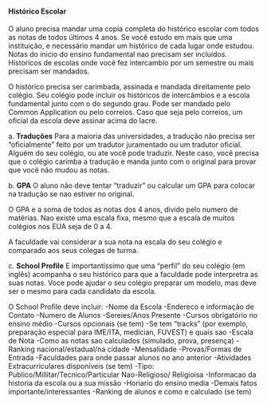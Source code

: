 #### Histórico Escolar

O aluno precisa mandar uma copia completa do histórico escolar com todos as notas de todos últimos 4 anos.  Se você estudo em mais que uma instituição, e necessário mandar um histórico de cada lugar onde estudou.  Notas do inicio do ensino fundamental nao precisam ser incluídos.  Historicos de escolas onde você fez intercambio por um semestre ou mais precisam ser mandados.
 
O histórico precisa ser carimbada, assinada e mandada direitamente pelo colégio.  Seu colégio pode incluir os históricos de intercâmbios e a escola fundamental junto com o do segundo grau.  Pode ser mandado pelo Common Application ou pelo correios. Caso que seja pelo correios, um oficial da escola deve assinar acima do lacre.
 
a.  **Traduções**
Para a maioria das universidades, a tradução não precisa ser “oficialmente” feito por um tradutor juramentado ou um tradutor oficial. Alguém do seu colégio, ou ate você pode traduzir. Neste caso, você precisa que o colégio carimba a tradução e manda junto com o original para provar que você não mudou as notas.
 
b. **GPA**
O aluno não deve tentar “traduzir” ou calcular um GPA para colocar na tradução se nao estiver no original.
 
O GPA e a soma de todos as notas dos 4 anos, divido pelo numero de matérias.  Nao existe uma escala fixa, mesmo que a escala de muitos colégios nos EUA seja de 0 a 4.
 
 A faculdade vai considerar a sua nota na escala do seu colégio e comparado aos seus colegas de turma.
 
c. **School Profile**
E importantíssimo que uma “perfil” do seu colégio (em inglês) acompanha o seu histórico para que a faculdade pode interpretra as suas notas.  Voce pode ajudar o seu colégio preparar um modelo, mas deve ser o mesmo para cada candidato da escola.
 
O School Profile deve incluir:
-Nome da Escola
-Endereco e informação de Contato
-Numero de Alunos
-Sereies/Anos Presente
-Cursos obrigatório no ensino médio
-Cursos opcionais (se tem)
-Se tem “tracks” (por exemplo, preparação especial para IME/ITA, medician, FUVEST) e quais sao
-Escala de Nota
-Como as notas sao calculados (simulado, prova, presença)
-Ranking nacional/estadual/na cidade
-Mensalidade
-Provas/Formas de Entrada
-Faculdades para onde passar alunos no ano anterior
-Atividades Extracurriculares disponíveis (se tem)
-Tipo: Publico/Millitar/Tecnico/Particular Nao-Religioso/ Religioisa
-Informacao da historia da escola ou a sua missão
-Horiario do ensino media
-Demais fatos importante/interessantes
-Ranking de alunos e como e calculado (se tem)
